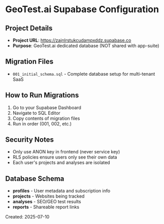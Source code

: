 # GeoTest.ai Supabase Configuration

## Project Details
- **Project URL**: https://zajnlrstukcudampxddz.supabase.co
- **Purpose**: GeoTest.ai dedicated database (NOT shared with app-suite)

## Migration Files
- `001_initial_schema.sql` - Complete database setup for multi-tenant SaaS

## How to Run Migrations
1. Go to your Supabase Dashboard
2. Navigate to SQL Editor
3. Copy contents of migration files
4. Run in order (001, 002, etc.)

## Security Notes
- Only use ANON key in frontend (never service key)
- RLS policies ensure users only see their own data
- Each user's projects and analyses are isolated

## Database Schema
- **profiles** - User metadata and subscription info
- **projects** - Websites being tracked
- **analyses** - SEO/GEO test results  
- **reports** - Shareable report links

Created: 2025-07-10